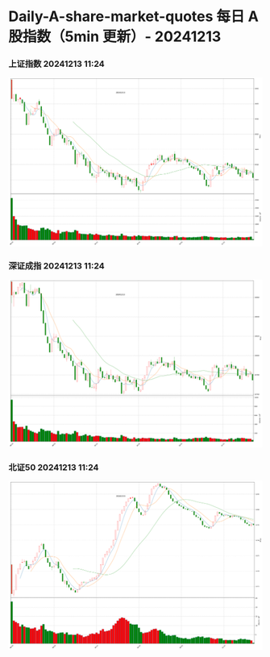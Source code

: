 
# Daily-A-share-market-quotes 每日 A 股指数（5min 更新）- 20241213

### 上证指数 20241213 11:24
![](./fig/2024/12/20241213-sh000001.png)

### 深证成指 20241213 11:24
![](./fig/2024/12/20241213-sz399001.png)

### 北证50 20241213 11:24
![](./fig/2024/12/20241213-bj899050.png)
